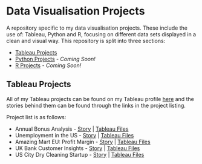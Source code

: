 # Data Visualisation Projects
A repository specific to my data visualisation projects. These include the use of: Tableau, Python and R, focusing on different data sets displayed in a clean and visual way. This repository is split into three sections:

- [Tableau Projects](#tableau-projects)
- [Python Projects](#python-projects) - _Coming Soon!_
- [R Projects](#r-projects) - _Coming Soon!_


## Tableau Projects
All of my Tableau projects can be found on my Tableau profile [here](https://public.tableau.com/profile/ryan.partridge#!/) and the stories behind them can be found through the links in the project listing.

Project list is as follows:
  * Annual Bonus Analysis - [Story](https://github.com/Achronus/Data-Visualisation-Projects/wiki/Annual-Bonus-Analysis) | [Tableau Files](https://public.tableau.com/profile/ryan.partridge#!/vizhome/1_annual-bonus-analysis/AnnualBonusAnalysis)
  * Unemployment in the US - [Story](https://github.com/Achronus/Data-Visualisation-Projects/wiki/Unemployment-in-the-US) | [Tableau Files](https://public.tableau.com/profile/ryan.partridge#!/vizhome/2_unemployment-in-the-us/UnemploymentDashboard)
  * Amazing Mart EU: Profit Margin - [Story](https://github.com/Achronus/Data-Visualisation-Projects/wiki/Amazing-Mart-EU:-Profit-Margin) | [Tableau Files](https://public.tableau.com/profile/ryan.partridge#!/vizhome/3_profit-margin-for-amazing-mart-eu/ProfitMargin)
  * UK Bank Customer Insights - [Story](https://github.com/Achronus/Data-Visualisation-Projects/wiki/UK-Bank:-Customer-Insights) | [Tableau Files](https://public.tableau.com/profile/ryan.partridge#!/vizhome/4_uk-bank-customer-insights/SegmentationInsights)
  * US City Dry Cleaning Startup - [Story](https://github.com/Achronus/Data-Visualisation-Projects/wiki/US-City-Dry-Cleaning-Startup) | [Tableau Files](https://public.tableau.com/profile/ryan.partridge#!/vizhome/5_us-city-dry-cleaning-startup/USDryCleaningStartupDashboard)